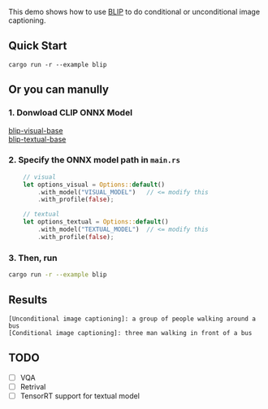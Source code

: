 This demo shows how to use [BLIP](https://arxiv.org/abs/2201.12086) to do conditional or unconditional image captioning.


## Quick Start

```shell
cargo run -r --example blip
```

## Or you can manully


### 1. Donwload CLIP ONNX Model

[blip-visual-base](https://github.com/jamjamjon/assets/releases/download/v0.0.1/blip-visual-base.onnx)  
[blip-textual-base](https://github.com/jamjamjon/assets/releases/download/v0.0.1/blip-textual-base.onnx)


### 2. Specify the ONNX model path in `main.rs`

```Rust
    // visual
    let options_visual = Options::default()
        .with_model("VISUAL_MODEL")   // <= modify this
        .with_profile(false);

    // textual
    let options_textual = Options::default()
        .with_model("TEXTUAL_MODEL")  // <= modify this
        .with_profile(false);

```

### 3. Then, run

```bash
cargo run -r --example blip
```


## Results

```shell
[Unconditional image captioning]: a group of people walking around a bus
[Conditional image captioning]: three man walking in front of a bus
```

## TODO

* [ ] VQA
* [ ] Retrival
* [ ] TensorRT support for textual model
